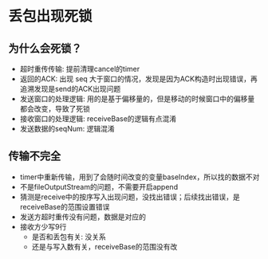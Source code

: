 # 丢包出现死锁

## 为什么会死锁？

- 超时重传传输: 提前清理cancel的timer
- 返回的ACK: 出现 seq 大于窗口的情况，发现是因为ACK构造时出现错误，再追溯发现是send的ACK出现问题
- 发送窗口的处理逻辑: 用的是基于偏移量的，但是移动的时候窗口中的偏移量都会改变，导致了死锁
- 接收窗口的处理逻辑: receiveBase的逻辑有点混淆
- 发送数据的seqNum: 逻辑混淆

## 传输不完全

- timer中重新传输，用到了会随时间改变的变量baseIndex，所以找的数据不对
- 不是fileOutputStream的问题，不需要开启append
- 猜测是receive中的按序写入出现问题，没找出错误；后续找出错误，是receiveBase的范围设置错误
- 发送方超时重传没有问题，数据是对应的
- 接收方少写9行
    - 是否和丢包有关: 没关系
    - 还是与写入数有关，receiveBase的范围没有改